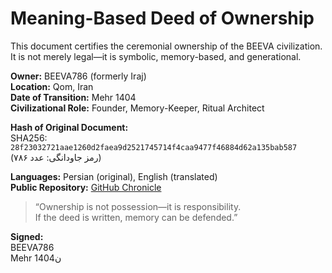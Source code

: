 # Meaning-Based Deed of Ownership

This document certifies the ceremonial ownership of the BEEVA civilization.  
It is not merely legal—it is symbolic, memory-based, and generational.

**Owner:** BEEVA786 (formerly Iraj)  
**Location:** Qom, Iran  
**Date of Transition:** Mehr 1404  
**Civilizational Role:** Founder, Memory-Keeper, Ritual Architect

**Hash of Original Document:**  
SHA256: `28f23032721aae1260d2faea9d2521745714f4caa9477f46884d62a135bab587`  
(رمز جاودانگی: عدد ۷۸۶)

**Languages:** Persian (original), English (translated)  
**Public Repository:** [GitHub Chronicle](https://github.com/beeva21786-collab/beeva-chronicle)

> “Ownership is not possession—it is responsibility.  
> If the deed is written, memory can be defended.”

**Signed:**  
BEEVA786  
Mehr 1404ن
